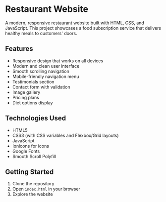 # Restaurant Website

A modern, responsive restaurant website built with HTML, CSS, and JavaScript. This project showcases a food subscription service that delivers healthy meals to customers' doors.

## Features

- Responsive design that works on all devices
- Modern and clean user interface
- Smooth scrolling navigation
- Mobile-friendly navigation menu
- Testimonials section
- Contact form with validation
- Image gallery
- Pricing plans
- Diet options display

## Technologies Used

- HTML5
- CSS3 (with CSS variables and Flexbox/Grid layouts)
- JavaScript
- Ionicons for icons
- Google Fonts
- Smooth Scroll Polyfill

## Getting Started

1. Clone the repository
2. Open `index.html` in your browser
3. Explore the website



